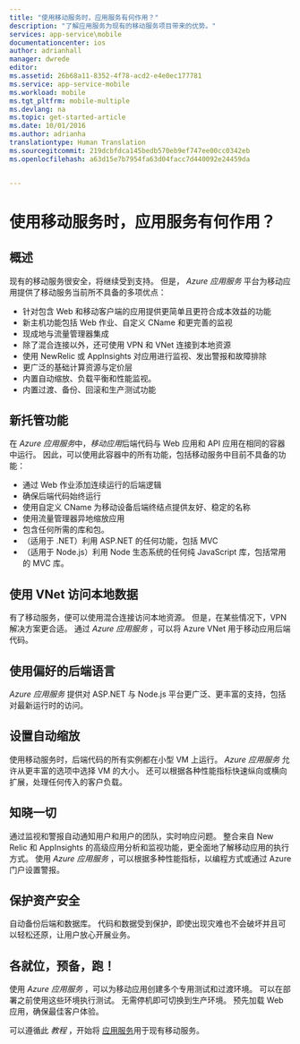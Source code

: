 ```yaml
---
title: "使用移动服务时，应用服务有何作用？"
description: "了解应用服务为现有的移动服务项目带来的优势。"
services: app-service\mobile
documentationcenter: ios
author: adrianhall
manager: dwrede
editor: 
ms.assetid: 26b68a11-8352-4f78-acd2-e4e0ec177781
ms.service: app-service-mobile
ms.workload: mobile
ms.tgt_pltfrm: mobile-multiple
ms.devlang: na
ms.topic: get-started-article
ms.date: 10/01/2016
ms.author: adrianha
translationtype: Human Translation
ms.sourcegitcommit: 219dcbfdca145bedb570eb9ef747ee00cc0342eb
ms.openlocfilehash: a63d15e7b7954fa63d04facc7d440092e24459da


---
```

# <a name="getting-started"> </a>使用移动服务时，应用服务有何作用？
## <a name="overview"></a>概述
现有的移动服务很安全，将继续受到支持。 但是， *Azure 应用服务* 平台为移动应用提供了移动服务当前所不具备的多项优点：

* 针对包含 Web 和移动客户端的应用提供更简单且更符合成本效益的功能
* 新主机功能包括 Web 作业、自定义 CName 和更完善的监视
* 现成地与流量管理器集成
* 除了混合连接以外，还可使用 VPN 和 VNet 连接到本地资源
* 使用 NewRelic 或 AppInsights 对应用进行监视、发出警报和故障排除
* 更广泛的基础计算资源与定价层
* 内置自动缩放、负载平衡和性能监视。
* 内置过渡、备份、回滚和生产测试功能

## <a name="new-hosting-features"></a>新托管功能
在 *Azure 应用服务*中，*移动应用*后端代码与 Web 应用和 API 应用在相同的容器中运行。 因此，可以使用此容器中的所有功能，包括移动服务中目前不具备的功能：

* 通过 Web 作业添加连续运行的后端逻辑
* 确保后端代码始终运行
* 使用自定义 CName 为移动设备后端终结点提供友好、稳定的名称
* 使用流量管理器异地缩放应用
* 包含任何所需的库和包。
* （适用于 .NET）利用 ASP.NET 的任何功能，包括 MVC
* （适用于 Node.js）利用 Node 生态系统的任何纯 JavaScript 库，包括常用的 MVC 库。

## <a name="access-onpremises-data-using-vnet"></a>使用 VNet 访问本地数据
有了移动服务，便可以使用混合连接访问本地资源。 但是，在某些情况下，VPN 解决方案更合适。 通过 *Azure 应用服务* ，可以将 Azure VNet 用于移动应用后端代码。

## <a name="use-your-favorite-backend-language"></a>使用偏好的后端语言
*Azure 应用服务* 提供对 ASP.NET 与 Node.js 平台更广泛、更丰富的支持，包括对最新运行时的访问。

## <a name="set-up-automatic-scale"></a>设置自动缩放
使用移动服务时，后端代码的所有实例都在小型 VM 上运行。 *Azure 应用服务* 允许从更丰富的选项中选择 VM 的大小。 还可以根据各种性能指标快速纵向或横向扩展，处理任何传入的客户负载。

## <a name="be-in-the-know"></a>知晓一切
通过监视和警报自动通知用户和用户的团队，实时响应问题。 整合来自 New Relic 和 AppInsights 的高级应用分析和监视功能，更全面地了解移动应用的执行方式。 使用 *Azure 应用服务* ，可以根据多种性能指标，以编程方式或通过 Azure 门户设置警报。

## <a name="keep-your-assets-safe"></a>保护资产安全
自动备份后端和数据库。 代码和数据受到保护，即使出现灾难也不会破坏并且可以轻松还原，让用户放心开展业务。

## <a name="ready-stage-go"></a>各就位，预备，跑！
使用 *Azure 应用服务* ，可以为移动应用创建多个专用测试和过渡环境。 可以在部署之前使用这些环境执行测试。 无需停机即可切换到生产环境。 预先加载 Web 应用，确保最佳客户体验。

可以遵循此 *教程* ，开始将 [应用服务](app-service-mobile-migrating-from-mobile-services.md)用于现有移动服务。




<!--HONumber=Nov16_HO2-->


